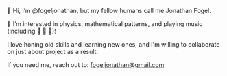 👋 Hi, I’m @fogeljonathan, but my fellow humans call me Jonathan Fogel.

👀 I’m interested in physics, mathematical patterns, and playing music (including :guitar: :violin: :saxophone:)!

I love honing old skills and learning new ones, and I'm willing to collaborate on just about project as a result.

If you need me, reach out to: fogeljonathan@gmail.com

